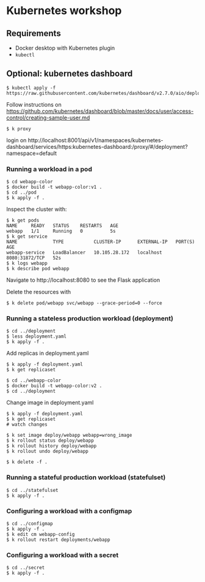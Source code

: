# Kubernetes workshop

## Requirements
- Docker desktop with Kubernetes plugin
- `kubectl`

## Optional: kubernetes dashboard
```
$ kubectl apply -f https://raw.githubusercontent.com/kubernetes/dashboard/v2.7.0/aio/deploy/recommended.yaml
```
Follow instructions on https://github.com/kubernetes/dashboard/blob/master/docs/user/access-control/creating-sample-user.md

```
$ k proxy
```

login on http://localhost:8001/api/v1/namespaces/kubernetes-dashboard/services/https:kubernetes-dashboard:/proxy/#/deployment?namespace=default

### Running a workload in a pod

```
$ cd webapp-color
$ docker build -t webapp-color:v1 .
$ cd ../pod
$ k apply -f .
```

Inspect the cluster with:
```
$ k get pods
NAME     READY   STATUS    RESTARTS   AGE
webapp   1/1     Running   0          5s
$ k get service
NAME             TYPE           CLUSTER-IP      EXTERNAL-IP   PORT(S)          AGE
webapp-service   LoadBalancer   10.105.28.172   localhost     8080:31872/TCP   52s
$ k logs webapp
$ k describe pod webapp
```

Navigate to http://localhost:8080 to see the Flask application

Delete the resources with
```
$ k delete pod/webapp svc/webapp --grace-period=0 --force
```

### Running a stateless production workload (deployment)

```
$ cd ../deployment
$ less deployment.yaml
$ k apply -f .
```

Add replicas in deployment.yaml
```
$ k apply -f deployment.yaml
$ k get replicaset
```

```
$ cd ../webapp-color
$ docker build -t webapp-color:v2 .
$ cd ../deployment
```

Change image in deployment.yaml
```
$ k apply -f deployment.yaml
$ k get replicaset
# watch changes
```
```
$ k set image deploy/webapp webapp=wrong_image
$ k rollout status deploy/webapp
$ k rollout history deploy/webapp
$ k rollout undo deploy/webapp
```

```
$ k delete -f .
```

### Running a stateful production workload (statefulset)

```
$ cd ../statefulset
$ k apply -f .
```

### Configuring a workload with a configmap
```
$ cd ../configmap
$ k apply -f .
$ k edit cm webapp-config
$ k rollout restart deployments/webapp
```

### Configuring a workload with a secret

```
$ cd ../secret
$ k apply -f .
```
